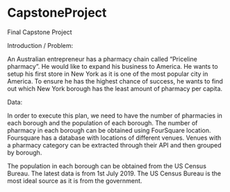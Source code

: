 # CapstoneProject
Final Capstone Project

Introduction / Problem:

An Australian entrepreneur has a pharmacy chain called “Priceline pharmacy”. He would like to expand his business to America. 
He wants to setup his first store in New York as it is one of the most popular city in America. 
To ensure he has the highest chance of success, he wants to find out which New York borough has the least amount of pharmacy per capita.  

Data:

In order to execute this plan, we need to have the number of pharmacies in each borough and the population of each borough. 
The number of pharmacy in each borough can be obtained using FourSquare location. Foursquare has a database with locations of different venues. Venues with a pharmacy category can be extracted through their API and then grouped by borough. 

The population in each borough can be obtained from the US Census Bureau. The latest data is from 1st July 2019. 
The US Census Bureau is the most ideal source as it is from the government. 



